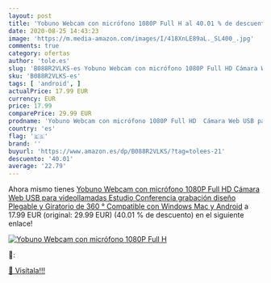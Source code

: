 ```yaml
---
layout: post
title: 'Yobuno Webcam con micrófono 1080P Full H al 40.01 % de descuento'
date: 2020-08-25 14:43:23
image: 'https://m.media-amazon.com/images/I/418XnLE89aL._SL400_.jpg'
comments: true
category: ofertas
author: 'tole.es'
slug: 'B088R2VLKS-es Yobuno Webcam con micrófono 1080P Full HD Cámara Web USB...'
sku: 'B088R2VLKS-es'
tags: [ 'android', ]
actualPrice: 17.99 EUR
currency: EUR
price: 17.99
comparePrice: 29.99 EUR
prodname: 'Yobuno Webcam con micrófono 1080P Full HD  Cámara Web USB para videollamadas  Estudio  Conferencia  grabación  diseño Plegable y Giratorio de 360 °  Compatible con Windows  Mac y Android'
country: 'es'
flag: '🇪🇸'
brand: ''
buyurl: 'https://www.amazon.es/dp/B088R2VLKS/?tag=tolees-21'
descuento: '40.01'
average: '22.79'
---
```


Ahora mismo tienes [Yobuno Webcam con micrófono 1080P Full HD  Cámara Web USB para videollamadas  Estudio  Conferencia  grabación  diseño Plegable y Giratorio de 360 °  Compatible con Windows  Mac y Android](https://www.amazon.es/dp/B088R2VLKS/?tag=tolees-21) a 17.99 EUR (original: 29.99 EUR) (40.01 %  de descuento) en el siguiente enlace!

[![Yobuno Webcam con micrófono 1080P Full H](https://m.media-amazon.com/images/I/418XnLE89aL._SL400_.jpg)](https://www.amazon.es/dp/B088R2VLKS/?tag=tolees-21)

🔎:


[🛒 Visítala!!!](https://www.amazon.es/dp/B088R2VLKS/?tag=tolees-21)
